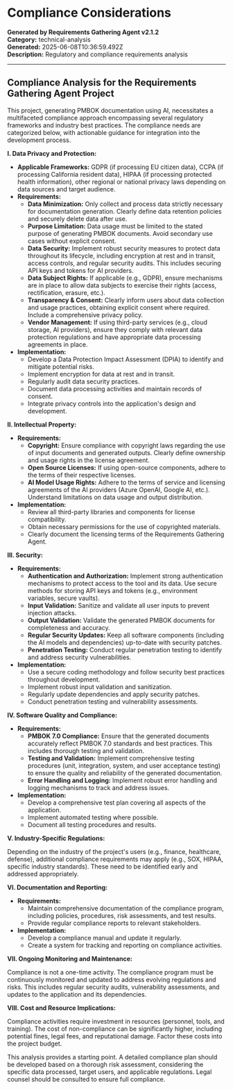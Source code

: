 # Compliance Considerations

**Generated by Requirements Gathering Agent v2.1.2**  
**Category:** technical-analysis  
**Generated:** 2025-06-08T10:36:59.492Z  
**Description:** Regulatory and compliance requirements analysis

---

## Compliance Analysis for the Requirements Gathering Agent Project

This project, generating PMBOK documentation using AI, necessitates a multifaceted compliance approach encompassing several regulatory frameworks and industry best practices.  The compliance needs are categorized below, with actionable guidance for integration into the development process.

**I. Data Privacy and Protection:**

* **Applicable Frameworks:**  GDPR (if processing EU citizen data), CCPA (if processing California resident data), HIPAA (if processing protected health information), other regional or national privacy laws depending on data sources and target audience.
* **Requirements:**
    * **Data Minimization:** Only collect and process data strictly necessary for documentation generation.  Clearly define data retention policies and securely delete data after use.
    * **Purpose Limitation:**  Data usage must be limited to the stated purpose of generating PMBOK documents. Avoid secondary use cases without explicit consent.
    * **Data Security:** Implement robust security measures to protect data throughout its lifecycle, including encryption at rest and in transit, access controls, and regular security audits.  This includes securing API keys and tokens for AI providers.
    * **Data Subject Rights:**  If applicable (e.g., GDPR), ensure mechanisms are in place to allow data subjects to exercise their rights (access, rectification, erasure, etc.).
    * **Transparency & Consent:**  Clearly inform users about data collection and usage practices, obtaining explicit consent where required.  Include a comprehensive privacy policy.
    * **Vendor Management:**  If using third-party services (e.g., cloud storage, AI providers), ensure they comply with relevant data protection regulations and have appropriate data processing agreements in place.
* **Implementation:**
    * Develop a Data Protection Impact Assessment (DPIA) to identify and mitigate potential risks.
    * Implement encryption for data at rest and in transit.
    * Regularly audit data security practices.
    * Document data processing activities and maintain records of consent.
    * Integrate privacy controls into the application's design and development.

**II. Intellectual Property:**

* **Requirements:**
    * **Copyright:** Ensure compliance with copyright laws regarding the use of input documents and generated outputs.  Clearly define ownership and usage rights in the license agreement.
    * **Open Source Licenses:** If using open-source components, adhere to the terms of their respective licenses.
    * **AI Model Usage Rights:** Adhere to the terms of service and licensing agreements of the AI providers (Azure OpenAI, Google AI, etc.).  Understand limitations on data usage and output distribution.
* **Implementation:**
    * Review all third-party libraries and components for license compatibility.
    * Obtain necessary permissions for the use of copyrighted materials.
    * Clearly document the licensing terms of the Requirements Gathering Agent.

**III. Security:**

* **Requirements:**
    * **Authentication and Authorization:** Implement strong authentication mechanisms to protect access to the tool and its data.  Use secure methods for storing API keys and tokens (e.g., environment variables, secure vaults).
    * **Input Validation:** Sanitize and validate all user inputs to prevent injection attacks.
    * **Output Validation:** Validate the generated PMBOK documents for completeness and accuracy.
    * **Regular Security Updates:**  Keep all software components (including the AI models and dependencies) up-to-date with security patches.
    * **Penetration Testing:** Conduct regular penetration testing to identify and address security vulnerabilities.
* **Implementation:**
    * Use a secure coding methodology and follow security best practices throughout development.
    * Implement robust input validation and sanitization.
    * Regularly update dependencies and apply security patches.
    * Conduct penetration testing and vulnerability assessments.

**IV. Software Quality and Compliance:**

* **Requirements:**
    * **PMBOK 7.0 Compliance:** Ensure that the generated documents accurately reflect PMBOK 7.0 standards and best practices.  This includes thorough testing and validation.
    * **Testing and Validation:** Implement comprehensive testing procedures (unit, integration, system, and user acceptance testing) to ensure the quality and reliability of the generated documentation.
    * **Error Handling and Logging:**  Implement robust error handling and logging mechanisms to track and address issues.
* **Implementation:**
    * Develop a comprehensive test plan covering all aspects of the application.
    * Implement automated testing where possible.
    * Document all testing procedures and results.

**V.  Industry-Specific Regulations:**

Depending on the industry of the project's users (e.g., finance, healthcare, defense), additional compliance requirements may apply (e.g., SOX, HIPAA, specific industry standards).  These need to be identified early and addressed appropriately.

**VI. Documentation and Reporting:**

* **Requirements:**
    * Maintain comprehensive documentation of the compliance program, including policies, procedures, risk assessments, and test results.
    * Provide regular compliance reports to relevant stakeholders.
* **Implementation:**
    * Develop a compliance manual and update it regularly.
    * Create a system for tracking and reporting on compliance activities.

**VII. Ongoing Monitoring and Maintenance:**

Compliance is not a one-time activity.  The compliance program must be continuously monitored and updated to address evolving regulations and risks.  This includes regular security audits, vulnerability assessments, and updates to the application and its dependencies.

**VIII. Cost and Resource Implications:**

Compliance activities require investment in resources (personnel, tools, and training).  The cost of non-compliance can be significantly higher, including potential fines, legal fees, and reputational damage.  Factor these costs into the project budget.


This analysis provides a starting point.  A detailed compliance plan should be developed based on a thorough risk assessment, considering the specific data processed, target users, and applicable regulations.  Legal counsel should be consulted to ensure full compliance.
